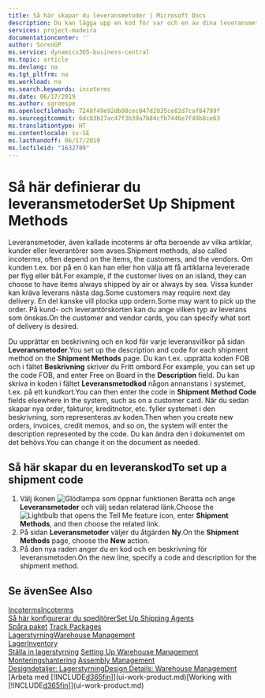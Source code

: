 ```yaml
---
title: Så här skapar du leveransmetoder | Microsoft Docs
description: Du kan lägga upp en kod för var och en av dina leveransmetoder och ange information om dem.
services: project-madeira
documentationcenter: ''
author: SorenGP
ms.service: dynamics365-business-central
ms.topic: article
ms.devlang: na
ms.tgt_pltfrm: na
ms.workload: na
ms.search.keywords: incoterms
ms.date: 06/17/2019
ms.author: sgroespe
ms.openlocfilehash: 7248f49e92db98cec047d2035ce82d7caf84799f
ms.sourcegitcommit: 6dc83b27ac47f3b39a7b84cfb7446e7f48b8ce63
ms.translationtype: HT
ms.contentlocale: sv-SE
ms.lasthandoff: 06/17/2019
ms.locfileid: "1632789"
---
```

# <a name="set-up-shipment-methods"></a><span data-ttu-id="a6335-103">Så här definierar du leveransmetoder</span><span class="sxs-lookup"><span data-stu-id="a6335-103">Set Up Shipment Methods</span></span>
<span data-ttu-id="a6335-104">Leveransmetoder, även kallade incoterms är ofta beroende av vilka artiklar, kunder eller leverantörer som avses.</span><span class="sxs-lookup"><span data-stu-id="a6335-104">Shipment methods, also called incoterms, often depend on the items, the customers, and the vendors.</span></span> <span data-ttu-id="a6335-105">Om kunden t.ex. bor på en ö kan han eller hon välja att få artiklarna levererade per flyg eller båt.</span><span class="sxs-lookup"><span data-stu-id="a6335-105">For example, if the customer lives on an island, they can choose to have items always shipped by air or always by sea.</span></span> <span data-ttu-id="a6335-106">Vissa kunder kan kräva leverans nästa dag.</span><span class="sxs-lookup"><span data-stu-id="a6335-106">Some customers may require next day delivery.</span></span> <span data-ttu-id="a6335-107">En del kanske vill plocka upp ordern.</span><span class="sxs-lookup"><span data-stu-id="a6335-107">Some may want to pick up the order.</span></span> <span data-ttu-id="a6335-108">På kund- och leverantörskorten kan du ange vilken typ av leverans som önskas.</span><span class="sxs-lookup"><span data-stu-id="a6335-108">On the customer and vendor cards, you can specify what sort of delivery is desired.</span></span>

<span data-ttu-id="a6335-109">Du upprättar en beskrivning och en kod för varje leveransvillkor på sidan **Leveransmetoder**.</span><span class="sxs-lookup"><span data-stu-id="a6335-109">You set up the description and code for each shipment method on the **Shipment Methods** page.</span></span> <span data-ttu-id="a6335-110">Du kan t.ex. upprätta koden FOB och i fältet **Beskrivning** skriver du Fritt ombord.</span><span class="sxs-lookup"><span data-stu-id="a6335-110">For example, you can set up the code FOB, and enter Free on Board in the **Description** field.</span></span> <span data-ttu-id="a6335-111">Du kan skriva in koden i fältet **Leveransmetodkod** någon annanstans i systemet, t.ex. på ett kundkort.</span><span class="sxs-lookup"><span data-stu-id="a6335-111">You can then enter the code in **Shipment Method Code** fields elsewhere in the system, such as on a customer card.</span></span> <span data-ttu-id="a6335-112">När du sedan skapar nya order, fakturor, kreditnotor, etc. fyller systemet i den beskrivning, som representeras av koden.</span><span class="sxs-lookup"><span data-stu-id="a6335-112">Then when you create new orders, invoices, credit memos, and so on, the system will enter the description represented by the code.</span></span> <span data-ttu-id="a6335-113">Du kan ändra den i dokumentet om det behövs.</span><span class="sxs-lookup"><span data-stu-id="a6335-113">You can change it on the document as needed.</span></span>

## <a name="to-set-up-a-shipment-code"></a><span data-ttu-id="a6335-114">Så här skapar du en leveranskod</span><span class="sxs-lookup"><span data-stu-id="a6335-114">To set up a shipment code</span></span>
1. <span data-ttu-id="a6335-115">Välj ikonen ![Glödlampa som öppnar funktionen Berätta](media/ui-search/search_small.png "Berätta vad du vill göra") och ange **Leveransmetoder** och välj sedan relaterad länk.</span><span class="sxs-lookup"><span data-stu-id="a6335-115">Choose the ![Lightbulb that opens the Tell Me feature](media/ui-search/search_small.png "Tell me what you want to do") icon, enter **Shipment Methods**, and then choose the related link.</span></span>
2. <span data-ttu-id="a6335-116">På sidan **Leveransmetoder** väljer du åtgärden **Ny**.</span><span class="sxs-lookup"><span data-stu-id="a6335-116">On the **Shipment Methods** page, choose the **New** action.</span></span>
3. <span data-ttu-id="a6335-117">På den nya raden anger du en kod och en beskrivning för leveransmetoden.</span><span class="sxs-lookup"><span data-stu-id="a6335-117">On the new line, specify a code and description for the shipment method.</span></span>

## <a name="see-also"></a><span data-ttu-id="a6335-118">Se även</span><span class="sxs-lookup"><span data-stu-id="a6335-118">See Also</span></span>
[<span data-ttu-id="a6335-119">Incoterms</span><span class="sxs-lookup"><span data-stu-id="a6335-119">Incoterms</span></span>](https://iccwbo.org/resources-for-business/incoterms-rules)  
[<span data-ttu-id="a6335-120">Så här konfigurerar du speditörer</span><span class="sxs-lookup"><span data-stu-id="a6335-120">Set Up Shipping Agents</span></span>](sales-how-to-set-up-shipping-agents.md)  
<span data-ttu-id="a6335-121">[Spåra paket](sales-how-track-packages.md)  </span><span class="sxs-lookup"><span data-stu-id="a6335-121">[Track Packages](sales-how-track-packages.md)  </span></span>  
[<span data-ttu-id="a6335-122">Lagerstyrning</span><span class="sxs-lookup"><span data-stu-id="a6335-122">Warehouse Management</span></span>](warehouse-manage-warehouse.md)  
[<span data-ttu-id="a6335-123">Lager</span><span class="sxs-lookup"><span data-stu-id="a6335-123">Inventory</span></span>](inventory-manage-inventory.md)  
<span data-ttu-id="a6335-124">[Ställa in lagerstyrning](warehouse-setup-warehouse.md)   </span><span class="sxs-lookup"><span data-stu-id="a6335-124">[Setting Up Warehouse Management](warehouse-setup-warehouse.md)   </span></span>  
<span data-ttu-id="a6335-125">[Monteringshantering](assembly-assemble-items.md)  </span><span class="sxs-lookup"><span data-stu-id="a6335-125">[Assembly Management](assembly-assemble-items.md)  </span></span>  
[<span data-ttu-id="a6335-126">Designdetaljer: Lagerstyrning</span><span class="sxs-lookup"><span data-stu-id="a6335-126">Design Details: Warehouse Management</span></span>](design-details-warehouse-management.md)  
<span data-ttu-id="a6335-127">[Arbeta med [!INCLUDE[d365fin](includes/d365fin_md.md)]](ui-work-product.md)</span><span class="sxs-lookup"><span data-stu-id="a6335-127">[Working with [!INCLUDE[d365fin](includes/d365fin_md.md)]](ui-work-product.md)</span></span>  

